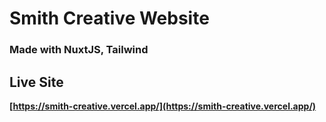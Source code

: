 # Smith Creative Website 

### Made with NuxtJS, Tailwind


## Live Site

**[https://smith-creative.vercel.app/](https://smith-creative.vercel.app/)**
